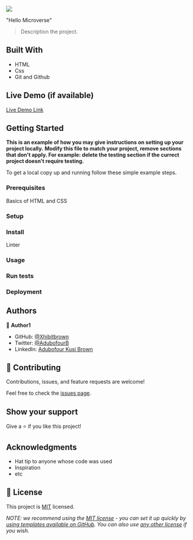 ![](https://img.shields.io/badge/Microverse-blueviolet)

"Hello Microverse"

> Description the project.


## Built With

- HTML
- Css
- Git and Github

## Live Demo (if available)

[Live Demo Link](https://livedemo.com)


## Getting Started

**This is an example of how you may give instructions on setting up your project locally.**
**Modify this file to match your project, remove sections that don't apply. For example: delete the testing section if the currect project doesn't require testing.**


To get a local copy up and running follow these simple example steps.

### Prerequisites
Basics of HTML and CSS
### Setup

### Install
Linter
### Usage

### Run tests

### Deployment



## Authors

👤 **Author1**

- GitHub: [@Xhibitbrown](https://github.com/githubhandle)
- Twitter: [@AdubofourB](https://twitter.com/twitterhandle)
- LinkedIn: [Adubofour Kusi Brown](https://linkedin.com/in/linkedinhandle)


## 🤝 Contributing

Contributions, issues, and feature requests are welcome!

Feel free to check the [issues page](../../issues/).

## Show your support

Give a ⭐️ if you like this project!

## Acknowledgments

- Hat tip to anyone whose code was used
- Inspiration
- etc

## 📝 License

This project is [MIT](./LICENSE) licensed.

_NOTE: we recommend using the [MIT license](https://choosealicense.com/licenses/mit/) - you can set it up quickly by [using templates available on GitHub](https://docs.github.com/en/communities/setting-up-your-project-for-healthy-contributions/adding-a-license-to-a-repository). You can also use [any other license](https://choosealicense.com/licenses/) if you wish._